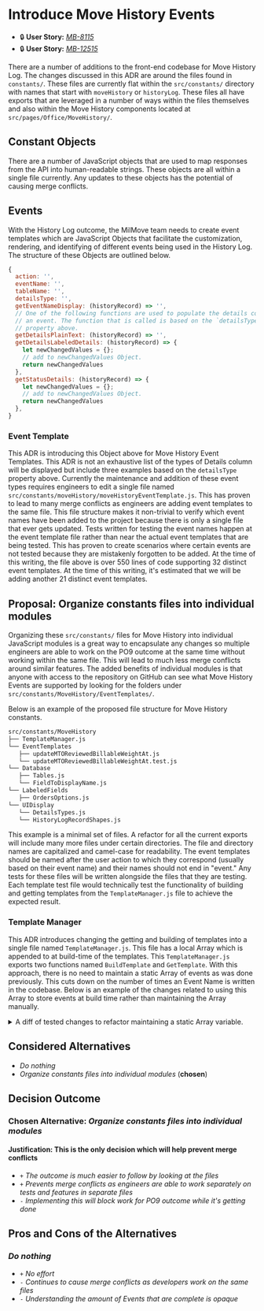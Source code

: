 # Introduce Move History Events

- 🔒 **User Story:** [_MB-8115_](https://dp3.atlassian.net/browse/MB-8115)
- 🔒 **User Story:** [_MB-12515_](https://dp3.atlassian.net/browse/MB-12515)

There are a number of additions to the front-end codebase for Move History Log.
The changes discussed in this ADR are around the files found in `constants/`.
These files are currently flat within the `src/constants/` directory with names
that start with `moveHistory` or `historyLog`. These files all have exports that
are leveraged in a number of ways within the files themselves and also within
the Move History components located at `src/pages/Office/MoveHistory/`.

## Constant Objects

There are a number of JavaScript objects that are used to map responses from the
API into human-readable strings. These objects are all within a single file
currently. Any updates to these objects has the potential of causing merge
conflicts.

## Events

With the History Log outcome, the MilMove team needs to create event templates
which are JavaScript Objects that facilitate the customization, rendering, and
identifying of different events being used in the History Log. The structure of
these Objects are outlined below.

```javascript
{
  action: '',
  eventName: '',
  tableName: '',
  detailsType: '',
  getEventNameDisplay: (historyRecord) => '',
  // One of the following functions are used to populate the details column of
  // an event. The function that is called is based on the `detailsType`
  // property above.
  getDetailsPlainText: (historyRecord) => '',
  getDetailsLabeledDetails: (historyRecord) => {
    let newChangedValues = {};
    // add to newChangedValues Object.
    return newChangedValues
  },
  getStatusDetails: (historyRecord) => {
    let newChangedValues = {};
    // add to newChangedValues Object.
    return newChangedValues
  },
}
```

### Event Template

This ADR is introducing this Object above for Move History Event Templates. This
ADR is not an exhaustive list of the types of Details column will be displayed
but include three examples based on the `detailsType` property above. Currently
the maintenance and addition of these event types requires engineers to edit a
single file named `src/constants/moveHistory/moveHistoryEventTemplate.js`. This
has proven to lead to many merge conflicts as engineers are adding event
templates to the same file. This file structure makes it non-trivial to verify
which event names have been added to the project because there is only a single
file that ever gets updated. Tests written for testing the event names happen at
the event template file rather than near the actual event templates that are
being tested. This has proven to create scenarios where certain events are not
tested because they are mistakenly forgotten to be added. At the time of this
writing, the file above is over 550 lines of code supporting 32 distinct event
templates. At the time of this writing, it's estimated that we will be adding
another 21 distinct event templates.

## Proposal: Organize constants files into individual modules

Organizing these `src/constants/` files for Move History into individual
JavaScript modules is a great way to encapsulate any changes so multiple
engineers are able to work on the PO9 outcome at the same time without working
within the same file. This will lead to much less merge conflicts around similar
features. The added benefits of individual modules is that anyone with access to
the repository on GitHub can see what Move History Events are supported by
looking for the folders under `src/constants/MoveHistory/EventTemplates/`.

Below is an example of the proposed file structure for Move History constants.

```sh
src/constants/MoveHistory
├── TemplateManager.js
└── EventTemplates
   ├── updateMTOReviewedBillableWeightAt.js
   └── updateMTOReviewedBillableWeightAt.test.js
└── Database
   ├── Tables.js
   └── FieldToDisplayName.js
└── LabeledFields
   ├── OrdersOptions.js
└── UIDisplay
   └── DetailsTypes.js
   └── HistoryLogRecordShapes.js
```

This example is a minimal set of files. A refactor for all the current exports
will include many more files under certain directories. The file and directory
names are capitalized and camel-case for readability. The event templates should
be named after the user action to which they correspond (usually based on their
event name) and their names should not end in "event." Any tests for these files
will be written alongside the files that they are testing. Each template test
file would technically test the functionality of building and getting templates
from the `TemplateManager.js` file to achieve the expected result.

### Template Manager

This ADR introduces changing the getting and building of templates into a single
file named `TemplateManager.js`. This file has a local Array which is appended
to at build-time of the templates. This `TemplateManager.js` exports two
functions named `BuildTemplate` and `GetTemplate`. With this approach, there is
no need to maintain a static Array of events as was done previously. This cuts
down on the number of times an Event Name is written in the codebase. Below is
an example of the changes related to using this Array to store events at build
time rather than maintaining the Array manually.

<!-- markdownlint-disable no-inline-html -->
<details>
<summary>A diff of tested changes to refactor maintaining a static Array variable.</summary>

The diff below works prior to the refactor suggested in this ADR. The diff above
is meant to give an example and is only the beginning of the necessary changes
that would be done to complete this ADR.

```diff
diff --git a/src/constants/moveHistoryEventTemplate.js b/src/constants/moveHistoryEventTemplate.js
index 99b505f090..f68e5fcf79 100644
--- a/src/constants/moveHistoryEventTemplate.js
+++ b/src/constants/moveHistoryEventTemplate.js
@@ -17,7 +17,10 @@ export const detailsTypes = {
   STATUS: 'STATUS',
 };

-const buildMoveHistoryEventTemplate = ({
+// A private Array to store all the Event templates.
+let allMoveHistoryEventTemplates = []; // eslint-disable-line prefer-const
+
+export const buildMoveHistoryEventTemplate = ({
   action = '*',
   eventName = '*',
   tableName = '*',
@@ -54,6 +57,9 @@ const buildMoveHistoryEventTemplate = ({
     );
   };

+  // Append the eventType after creating it into the private Array.
+  allMoveHistoryEventTemplates.push(eventType);
+
   return eventType;
 };

@@ -520,42 +526,8 @@ export const updateMTOReviewedBillableWeightsAt = buildMoveHistoryEventTemplate(
   getDetailsPlainText: () => 'Reviewed weights',
 });

-const allMoveHistoryEventTemplates = [
-  acknowledgeExcessWeightRiskEvent,
-  approveShipmentEvent,
-  approveShipmentDiversionEvent,
-  createMTOShipmentEvent,
-  createMTOShipmentAddressesEvent,
-  createMTOShipmentAgentEvent,
-  createOrdersEvent,
-  createPaymentRequestReweighUpdate,
-  createPaymentRequestShipmentUpdate,
-  createBasicServiceItemEvent,
-  createStandardServiceItemEvent,
-  requestShipmentCancellationEvent,
-  requestShipmentDiversionEvent,
-  requestShipmentReweighEvent,
-  setFinancialReviewFlagEvent,
-  submitMoveForApprovalEvent,
-  updateAllowanceEvent,
-  uploadAmendedOrdersEvent,
-  updateBillableWeightEvent,
-  updateMoveTaskOrderEvent,
-  updateMoveTaskOrderStatusEvent,
-  updateMTOShipmentEvent,
-  updateMTOShipmentAddressesEvent,
-  updateMTOShipmentAgentEvent,
-  updateMTOShipmentDeprecatePaymentRequest,
-  updateOrderEvent,
-  updatePaymentRequestEvent,
-  updatePaymentRequestStatus,
-  updateServiceItemStatusEvent,
-  updateBillableWeightEvent,
-  updateAllowanceEvent,
-  updateMTOReviewedBillableWeightsAt,
-];
-
 const getMoveHistoryEventTemplate = (historyRecord) => {
+  // Read from the private Array to find templates based on the historyRecord
   return allMoveHistoryEventTemplates.find((eventType) => eventType.matches(historyRecord)) || undefinedEvent;
 };

```

</details>
<!-- markdownlint-disable no-inline-html -->

## Considered Alternatives

- _Do nothing_
- _Organize constants files into individual modules_ (**chosen**)

## Decision Outcome

### Chosen Alternative: _Organize constants files into individual modules_

#### Justification: This is the only decision which will help prevent merge conflicts

- `+` _The outcome is much easier to follow by looking at the files_
- `+` _Prevents merge conflicts as engineers are able to work separately on
  tests and features in separate files_
- `-` _Implementing this will block work for PO9 outcome while it's getting done_

## Pros and Cons of the Alternatives

### _Do nothing_

- `+` _No effort_
- `-` _Continues to cause merge conflicts as developers work on the same files_
- `-` _Understanding the amount of Events that are complete is opaque_
